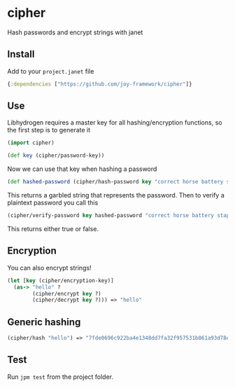 # cipher

Hash passwords and encrypt strings with janet

## Install

Add to your `project.janet` file

```clojure
{:dependencies ["https://github.com/joy-framework/cipher"]}
```

## Use

Libhydrogen requires a master key for all hashing/encryption functions, so the first step is to generate it

```clojure
(import cipher)

(def key (cipher/password-key))
```

Now we can use that key when hashing a password

```clojure
(def hashed-password (cipher/hash-password key "correct horse battery staple"))
```

This returns a garbled string that represents the password. Then to verify a plaintext password
you call this

```clojure
(cipher/verify-password key hashed-password "correct horse battery staple")
```

This returns either true or false.

## Encryption

You can also encrypt strings!

```clojure
(let [key (cipher/encryption-key)]
  (as-> "hello" ?
        (cipher/encrypt key ?)
        (cipher/decrypt key ?))) => "hello"
```

## Generic hashing

```clojure
(cipher/hash "hello") => "7fde0696c922ba4e1348dd7fa32f957531b861a93d78eef120a6c1a62fa3d2df"
```

## Test

Run `jpm test` from the project folder.
